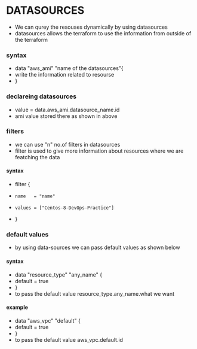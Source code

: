 # DATASOURCES
* We can qurey the resouses dynamically by using datasources
* datasources allows the terraform to use the information from outside of the terraform
### syntax
* data "aws_ami" "name of the datasources"{
* write the information related to resourse  
* }
### declareing datasources
* value = data.aws_ami.datasource_name.id
* ami value stored there as shown in above

### filters
* we can use "n" no.of filters in datasources
* filter is used to give more information about resources where we are featching the data
#### syntax
* filter {
*     name   = "name"
*     values = ["Centos-8-DevOps-Practice"]
* }

### default values
* by using data-sources we can pass default values as shown below
#### syntax
* data "resource_type" "any_name" {
*    default = true
* }
* to pass the default value resource_type.any_name.what we want
#### example
* data "aws_vpc" "default" {
*    default = true
* }
* to pass the default value aws_vpc.default.id